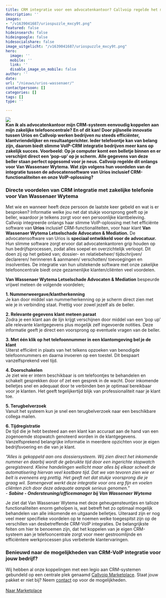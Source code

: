 ```yaml
---
title: CRM integratie voor een advocatenkantoor? Callvoip regelde het met Urios
description: ''
images:
- "/v1639041687/uriospuzzle_mxcy9t.png"
featured: false
hideinsearch: false
hideingoogle: false
hidesocialshare: false
image_uitgelicht: "/v1639041687/uriospuzzle_mxcy9t.png"
hero:
  image: ''
  mobile: ''
  link: ''
  disable_image_on_mobile: false
author: ''
date: 
url: "/nieuws/urios-wassenaer/"
contactpersoon: []
categories: []
tags: []
type: ''

---
```

**![](https://res.cloudinary.com/callvoip/image/upload/v1639041687/uriospuzzle_mxcy9t.png)  
Kan ik als advocatenkantoor mijn CRM-systeem eenvoudig koppelen aan mijn zakelijke telefooncentrale? En of dit kan! Door pijlsnelle innovatie tussen Urios en Callvoip werken bedrijven nu steeds efficiënter, klantvriendelijker en resultaatgerichter. Ieder telefoontje kan van belang zijn, daarom biedt slimme VoIP-CRM integratie bedrijven meer kans op zakelijk succes. Voorbeeld: Op je computer komt een belletje binnen en er verschijnt direct een ‘pop-up’ op je scherm. Alle gegevens van deze beller staan perfect opgesomd voor je neus. Callvoip regelde dit onlangs voor Van Wassenaer Wytema. Wat zijn volgens hun voordelen van de integratie tussen de advocatensoftware van Urios inclusief CRM-functionaliteiten en onze VoIP-oplossing?**

### Directe voordelen van CRM integratie met zakelijke telefonie voor Van Wassenaer Wytema

Met wie en wanneer heeft deze persoon de laatste keer gebeld en wat is er besproken? Informatie welke jou net dat stukje voorsprong geeft op je beller, waardoor je telkens zorgt voor een persoonlijke klantbeleving. Callvoip integreerde onlangs haar slimme VoIP-oplossing met het efficiënte software van **Urios** inclusief CRM-functionaliteiten, voor haar klant **Van Wassenaer Wytema Letselschade Advocaten & Mediation.** De advocatensoftware van Urios is **speciaal ontwikkeld voor de advocatuur.** Hun slimme software zorgt ervoor dat advocatenkantoren grip houden op hun bedrijfsprocessen, zodat alles soepel en overzichtelijk verloopt. Dit doen zij op het gebied van; dossier- en relatiebeheer/ tijdschrijven/ declareren/ herinneren & aanmanen/ verschotten/ toevoegingen en insolventies. De integratie van hun uitstekende software met onze zakelijke telefooncentrale biedt onze gezamenlijke klanten/cliënten veel voordelen.

**Van Wassenaer Wytema Letselschade Advocaten & Mediation** bespeurde vrijwel meteen de volgende voordelen;

<b>1. Nummerweergave/klantherkenning</b><br>
Je kan door middel van nummerherkenning op je scherm direct zien met wie je in verbinding staat. Prettig voor zowel jezelf als de beller.

<b>2. Relevante gegevens klant meteen paraat</b><br>
Zodra je een klant aan de lijn krijgt verschijnen door middel van een ‘pop up’ alle relevante klantgegevens plus mogelijk zelf ingevoerde notities. Deze informatie geeft je direct een voorsprong op eventuele vragen van de beller.

<b>3. Met één klik op het telefoonnummer in een klantomgeving bel je de klant</b><br>
Uiterst efficiënt in plaats van het telkens opzoeken van benodigde telefoonnummers en daarna invoeren op een toestel. Dit bespaart vanzelfsprekend veel tijd.

<b>4. Doorschakelen</b><br>
Je ziet wie er intern beschikbaar is om telefoontjes te behandelen en schakelt gesprekken door of zet een gesprek in de wacht. Door inkomende belletjes snel en adequaat door te verbinden ben je optimaal bereikbaar voor je klanten. Het geeft tegelijkertijd blijk van professionaliteit naar je klant toe.

<b>5. Terugbelverzoek</b><br>
Vanuit het systeem kun je snel een terugbelverzoek naar een beschikbare collega mailen.

<b>6. Tijdregistratie</b><br>
De tijd die je hebt besteed aan een klant kan accuraat aan de hand van een zogenoemde stopwatch genoteerd worden in de klantgegevens. Vanzelfsprekend belangrijke informatie in meerdere opzichten voor je eigen bedrijfsvoering en die van je klant.

_“Alles is gekoppeld aan ons dossiersysteem. Wij zien direct het inkomende nummer en daarbij wordt de gebruikte tijd door een ingerichte stopwatch geregistreerd. Kleine handelingen wellicht maar alles bij elkaar scheelt de automatisering hiervan veel kostbare tijd. Dat we van tevoren zien wie er belt is eveneens erg prettig. Het geeft net dat stukje voorsprong die je graag wil. Samengevat werkt deze integratie voor ons erg fijn en voelen cliënten zich door deze adequate aanpak serieus genomen.”  
\- **Sabine - Ondersteuning/officemanager bij Van Wassenaer Wytema**_

Je ziet dat Van Wassenaer Wytema met deze geheugensteuntjes en talloze functionaliteiten enorm geholpen is, wat betreft het zo optimaal mogelijk behandelen van alle inkomende en uitgaande belletjes. Uiteraard zijn er nog veel meer specifieke voordelen op te noemen welke toegespitst zijn op de verschillen van desbetreffende CRM-VoIP integraties. De belangrijkste feiten om hier te benoemen zijn, dat het koppelen van je eigen CRM-systeem aan je telefooncentrale zorgt voor meer gestroomlijnde en efficiëntere werkprocessen plus verbeterde klantervaringen.

### Benieuwd naar de mogelijkheden van CRM-VoIP integratie voor jouw bedrijf?

Wij hebben al onze koppelingen met een legio aan CRM-systemen gebundeld op een centrale plek genaamd [Callvoip Marketplace](https://www.callvoip.nl/marketplace/). Staat jouw pakket er niet bij? Neem [contact](https://www.callvoip.nl/contact/) op voor de mogelijkheden.<br><br><a href="/marketplace/" class="button">Naar Marketplace</a>
